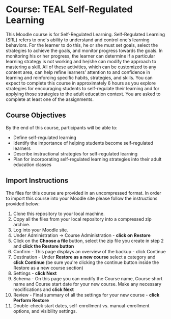 # Course: TEAL Self-Regulated Learning
This Moodle course is for Self-Regulated Learning. Self-Regulated Learning (SRL) refers to one's ability to understand and control one's learning behaviors. For the learner to do this, he or she must set goals, select the strategies to achieve the goals, and monitor progress towards the goals. In monitoring his or her progress, the learner can determine if a particular learning strategy is not working and he/she can modify the approach to mastering a skill. All of these activities, which can be customized to any content area, can help refine learners' attention to and confidence in learning and reinforcing specific habits, strategies, and skills. You can expect to complete this course in approximately 6 hours as you explore strategies for encouraging students to self-regulate their learning and for applying those strategies to the adult education context. You are asked to complete at least one of the assignments.

## Course Objectives
By the end of this course, participants will be able to:

* Define self-regulated learning
* Identify the importance of helping students become self-regulated learners
* Describe instructional strategies for self-regulated learning
* Plan for incorporating self-regulated learning strategies into their adult education classes

## Import Instructions
The files for this course are provided in an uncompressed format. In order to import this course into your Moodle site please follow the instructions provided below:

1. Clone this repository to your local machine.
2. Copy all the files from your local repository into a compressed zip archive.
3. Log into your Moodle site.
4. Under Administration -> Course Administration - **click on Restore**
5. Click on the **Choose a file** button, select the zip file you create in step 2 and **click the Restore button**
6. Confirm - This page displays an overview of the backup - click Continue
7. Destination - Under **Restore as a new course** select a category and **click Continue** (be sure you're clicking the continue button inside the Restore as a new course section)
8. Settings - **click Next**
9. Schema - On this page you can modify the Course name, Course short name and Course start date for your new course. Make any necessary modifications and **click Next**
10. Review - Final summary of all the settings for your new course - **click Perform Restore**
11. Double-check start dates, self-enrollment vs. manual-enrollment options, and visibility settings.
